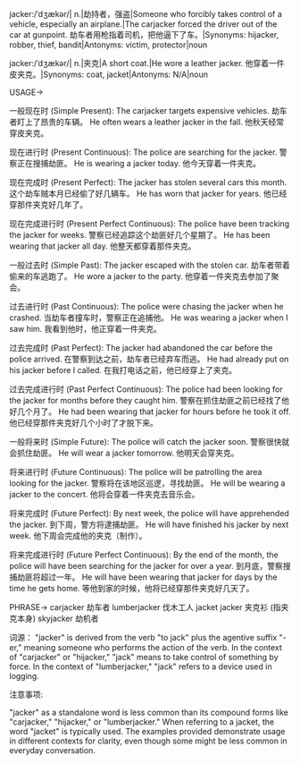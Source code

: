 jacker:/ˈdʒækər/| n.|劫持者，强盗|Someone who forcibly takes control of a vehicle, especially an airplane.|The carjacker forced the driver out of the car at gunpoint. 劫车者用枪指着司机，把他逼下了车。|Synonyms: hijacker, robber, thief, bandit|Antonyms: victim, protector|noun


jacker:/ˈdʒækər/| n.|夹克|A short coat.|He wore a leather jacker. 他穿着一件皮夹克。|Synonyms: coat, jacket|Antonyms: N/A|noun


USAGE->

一般现在时 (Simple Present):
The carjacker targets expensive vehicles.  劫车者盯上了昂贵的车辆。
He often wears a leather jacker in the fall. 他秋天经常穿皮夹克。

现在进行时 (Present Continuous):
The police are searching for the jacker. 警察正在搜捕劫匪。
He is wearing a jacker today. 他今天穿着一件夹克。


现在完成时 (Present Perfect):
The jacker has stolen several cars this month. 这个劫车贼本月已经偷了好几辆车。
He has worn that jacker for years. 他已经穿那件夹克好几年了。

现在完成进行时 (Present Perfect Continuous):
The police have been tracking the jacker for weeks. 警察已经追踪这个劫匪好几个星期了。
He has been wearing that jacker all day. 他整天都穿着那件夹克。

一般过去时 (Simple Past):
The jacker escaped with the stolen car. 劫车者带着偷来的车逃跑了。
He wore a jacker to the party. 他穿着一件夹克去参加了聚会。

过去进行时 (Past Continuous):
The police were chasing the jacker when he crashed. 当劫车者撞车时，警察正在追捕他。
He was wearing a jacker when I saw him. 我看到他时，他正穿着一件夹克。

过去完成时 (Past Perfect):
The jacker had abandoned the car before the police arrived. 在警察到达之前，劫车者已经弃车而逃。
He had already put on his jacker before I called. 在我打电话之前，他已经穿上了夹克。

过去完成进行时 (Past Perfect Continuous):
The police had been looking for the jacker for months before they caught him. 警察在抓住劫匪之前已经找了他好几个月了。
He had been wearing that jacker for hours before he took it off. 他已经穿那件夹克好几个小时了才脱下来。

一般将来时 (Simple Future):
The police will catch the jacker soon. 警察很快就会抓住劫匪。
He will wear a jacker tomorrow. 他明天会穿夹克。

将来进行时 (Future Continuous):
The police will be patrolling the area looking for the jacker. 警察将在该地区巡逻，寻找劫匪。
He will be wearing a jacker to the concert. 他将会穿着一件夹克去音乐会。

将来完成时 (Future Perfect):
By next week, the police will have apprehended the jacker. 到下周，警方将逮捕劫匪。
He will have finished his jacker by next week. 他下周会完成他的夹克（制作）。

将来完成进行时 (Future Perfect Continuous):
By the end of the month, the police will have been searching for the jacker for over a year. 到月底，警察搜捕劫匪将超过一年。
He will have been wearing that jacker for days by the time he gets home. 等他到家的时候，他将已经穿那件夹克好几天了。


PHRASE->
carjacker  劫车者
lumberjacker 伐木工人
jacket jacker 夹克衫 (指夹克本身)
skyjacker 劫机者


词源： "jacker" is derived from the verb "to jack" plus the agentive suffix "-er," meaning someone who performs the action of the verb.  In the context of "carjacker" or "hijacker," "jack" means to take control of something by force.  In the context of "lumberjacker," "jack" refers to a device used in logging.

注意事项:

"jacker" as a standalone word is less common than its compound forms like "carjacker," "hijacker," or "lumberjacker." When referring to a jacket, the word "jacket" is typically used.  The examples provided demonstrate usage in different contexts for clarity, even though some might be less common in everyday conversation.
